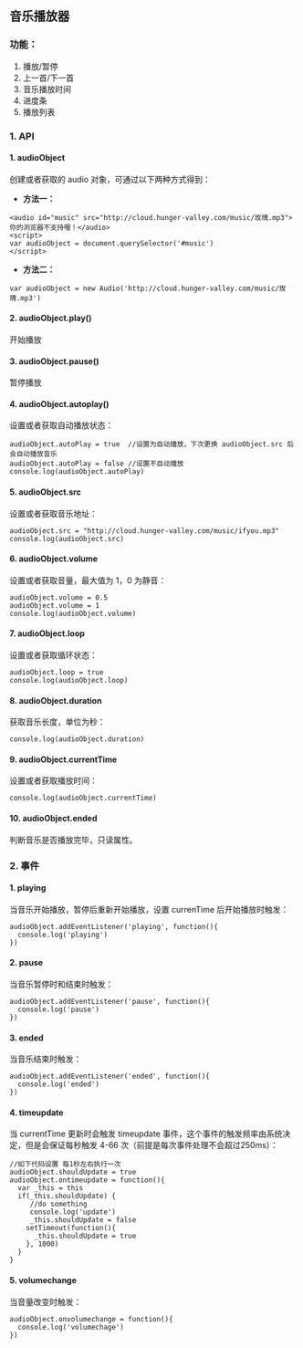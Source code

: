 ## 音乐播放器
### 功能：
1. 播放/暂停
2. 上一首/下一首
3. 音乐播放时间
4. 进度条
5. 播放列表

### 1.  API
#### 1. audioObject
创建或者获取的 audio 对象，可通过以下两种方式得到：
- **方法一：**
```
<audio id="music" src="http://cloud.hunger-valley.com/music/玫瑰.mp3">你的浏览器不支持喔！</audio>
<script>
var audioObject = document.querySelector('#music')
</script>
```
- **方法二：**
```
var audioObject = new Audio('http://cloud.hunger-valley.com/music/玫瑰.mp3')
```

#### 2. audioObject.play()
开始播放

#### 3. audioObject.pause()
暂停播放

#### 4. audioObject.autoplay()
设置或者获取自动播放状态：
```
audioObject.autoPlay = true  //设置为自动播放，下次更换 audioObject.src 后会自动播放音乐
audioObject.autoPlay = false //设置不自动播放
console.log(audioObject.autoPlay)
```

#### 5. audioObject.src
设置或者获取音乐地址：
```
audioObject.src = "http://cloud.hunger-valley.com/music/ifyou.mp3"
console.log(audioObject.src)
```

#### 6. audioObject.volume
设置或者获取音量，最大值为 1，0 为静音：
```
audioObject.volume = 0.5
audioObject.volume = 1
console.log(audioObject.volume)
```

#### 7. audioObject.loop
设置或者获取循环状态：
```
audioObject.loop = true
console.log(audioObject.loop)
```

#### 8. audioObject.duration
获取音乐长度，单位为秒：
```
console.log(audioObject.duration)
```

#### 9. audioObject.currentTime
设置或者获取播放时间：
```
console.log(audioObject.currentTime)
```

#### 10. audioObject.ended
判断音乐是否播放完毕，只读属性。

### 2. 事件
#### 1. playing
当音乐开始播放，暂停后重新开始播放，设置 currenTime 后开始播放时触发：
```
audioObject.addEventListener('playing', function(){
  console.log('playing')
})
```

#### 2. pause
当音乐暂停时和结束时触发：
```
audioObject.addEventListener('pause', function(){
  console.log('pause')
})
```

#### 3. ended
当音乐结束时触发：
```
audioObject.addEventListener('ended', function(){
  console.log('ended')
})
```

#### 4. timeupdate
当 currentTime 更新时会触发 timeupdate 事件，这个事件的触发频率由系统决定，但是会保证每秒触发 4-66 次（前提是每次事件处理不会超过250ms）：
```
//如下代码设置 每1秒左右执行一次
audioObject.shouldUpdate = true
audioObject.ontimeupdate = function(){
  var _this = this
  if(_this.shouldUpdate) {
     //do something
     console.log('update')
     _this.shouldUpdate = false
    setTimeout(function(){
      _this.shouldUpdate = true
    }, 1000)
  }
}
```

#### 5. volumechange
当音量改变时触发：
```
audioObject.onvolumechange = function(){
  console.log('volumechage')
})
```

